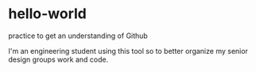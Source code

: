 # hello-world
practice to get an understanding of Github

I'm an engineering student using this tool so to better organize my senior design groups work
and code.
